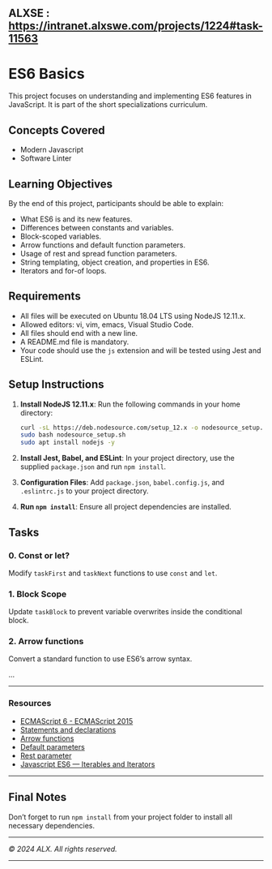 ALXSE : https://intranet.alxswe.com/projects/1224#task-11563
---

# ES6 Basics

This project focuses on understanding and implementing ES6 features in JavaScript. It is part of the short specializations curriculum.

## Concepts Covered

- Modern Javascript
- Software Linter

## Learning Objectives

By the end of this project, participants should be able to explain:

- What ES6 is and its new features.
- Differences between constants and variables.
- Block-scoped variables.
- Arrow functions and default function parameters.
- Usage of rest and spread function parameters.
- String templating, object creation, and properties in ES6.
- Iterators and for-of loops.

## Requirements

- All files will be executed on Ubuntu 18.04 LTS using NodeJS 12.11.x.
- Allowed editors: vi, vim, emacs, Visual Studio Code.
- All files should end with a new line.
- A README.md file is mandatory.
- Your code should use the `js` extension and will be tested using Jest and ESLint.

## Setup Instructions

1. **Install NodeJS 12.11.x**: Run the following commands in your home directory:

   ```sh
   curl -sL https://deb.nodesource.com/setup_12.x -o nodesource_setup.sh
   sudo bash nodesource_setup.sh
   sudo apt install nodejs -y
   ```

2. **Install Jest, Babel, and ESLint**: In your project directory, use the supplied `package.json` and run `npm install`.

3. **Configuration Files**: Add `package.json`, `babel.config.js`, and `.eslintrc.js` to your project directory.

4. **Run `npm install`**: Ensure all project dependencies are installed.

## Tasks

### 0. Const or let?
Modify `taskFirst` and `taskNext` functions to use `const` and `let`.

### 1. Block Scope
Update `taskBlock` to prevent variable overwrites inside the conditional block.

### 2. Arrow functions
Convert a standard function to use ES6’s arrow syntax.

...


---

### Resources

- [ECMAScript 6 - ECMAScript 2015](#)
- [Statements and declarations](#)
- [Arrow functions](#)
- [Default parameters](#)
- [Rest parameter](#)
- [Javascript ES6 — Iterables and Iterators](#)

---

## Final Notes

Don’t forget to run `npm install` from your project folder to install all necessary dependencies.

---

_© 2024 ALX. All rights reserved._

---
